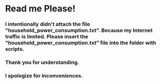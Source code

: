 # Read me Please!
### I intentionally didn't attach the file "household_power_consumption.txt". Because my Internet traffic is limited. Please insert the "household_power_consumption.txt" file into the folder with scripts. 

### Thank you for understanding. 
### I apologize for inconveniences.
